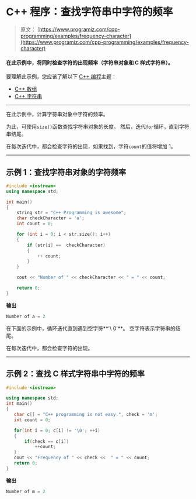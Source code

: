 # C++ 程序：查找字符串中字符的频率

> 原文： [https://www.programiz.com/cpp-programming/examples/frequency-character](https://www.programiz.com/cpp-programming/examples/frequency-character)

#### 在此示例中，将同时检查字符的出现频率（字符串对象和 C 样式字符串）。

要理解此示例，您应该了解以下 [C++ 编程](/cpp-programming "C++ tutorial")主题：

*   [C++ 数组](/cpp-programming/arrays)
*   [C++ 字符串](/cpp-programming/strings)

* * *

在此示例中，计算字符串对象中字符的频率。

为此，可使用`size()`函数查找字符串对象的长度。 然后，迭代`for`循环，直到字符串结尾。

在每次迭代中，都会检查字符的出现，如果找到，字符`count`的值将增加 1。

* * *

## 示例 1：查找字符串对象的字符频率

```cpp
#include <iostream>
using namespace std;

int main()
{
    string str = "C++ Programming is awesome";
    char checkCharacter = 'a';
    int count = 0;

    for (int i = 0; i < str.size(); i++)
    {
        if (str[i] ==  checkCharacter)
        {
            ++ count;
        }
    }

    cout << "Number of " << checkCharacter << " = " << count;

    return 0;
} 
```

**输出**

```cpp
Number of a = 2
```

在下面的示例中，循环迭代直到遇到空字符**'\ 0'**。 空字符表示字符串的结尾。

在每次迭代中，都会检查字符的出现。

* * *

## 示例 2：查找 C 样式字符串中字符的频率

```cpp
#include <iostream>

using namespace std;
int main()
{
   char c[] = "C++ programming is not easy.", check = 'm';
   int count = 0;

   for(int i = 0; c[i] != '\0'; ++i)
   {
       if(check == c[i])
           ++count;
   }
   cout << "Frequency of " << check <<  " = " << count;
   return 0;
}
```

**输出**

```cpp
Number of m = 2
```
